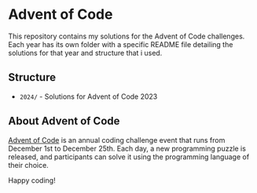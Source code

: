 # Advent of Code

This repository contains my solutions for the Advent of Code challenges. Each year has its own folder with a specific README file detailing the solutions for that year and structure that i used.

## Structure

- `2024/` - Solutions for Advent of Code 2023


## About Advent of Code

[Advent of Code](https://adventofcode.com/) is an annual coding challenge event that runs from December 1st to December 25th. Each day, a new programming puzzle is released, and participants can solve it using the programming language of their choice.

Happy coding!